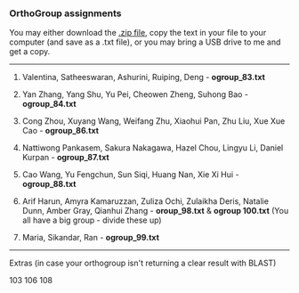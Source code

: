 ### OrthoGroup assignments

You may either download the [.zip file](https://github.com/chazgoo/Shantou-2018/blob/master/Project/ogroups.zip), copy the text in your file to your computer (and save as a .txt file), or you may bring a USB drive to me and get a copy. 

----

1. Valentina, Satheeswaran, Ashurini, Ruiping, Deng - **ogroup_83.txt** 

2. Yan Zhang, Yang Shu, Yu Pei, Cheowen Zheng, Suhong Bao - **ogroup_84.txt** 

3. Cong Zhou, Xuyang Wang, Weifang Zhu, Xiaohui Pan, Zhu Liu, Xue Xue Cao - **ogroup_86.txt** 

4. Nattiwong Pankasem, Sakura Nakagawa, Hazel Chou, Lingyu Li, Daniel Kurpan - **ogroup_87.txt**

5. Cao Wang, Yu Fengchun, Sun Siqi, Huang Nan, Xie Xi Hui - **ogroup_88.txt** 

6. Arif Harun, Amyra Kamaruzzan, Zuliza Ochi, Zulaikha Deris, Natalie Dunn, Amber Gray, Qianhui Zhang - **oroup_98.txt** & **ogroup 100.txt** (You all have a big group - divide these up) 

7. Maria, Sikandar, Ran - **ogroup_99.txt** 

----

Extras (in case your orthogroup isn't returning a clear result with BLAST)

103 
106 
108
